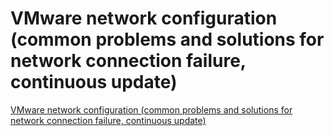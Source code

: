 # VMware network configuration (common problems and solutions for network connection failure, continuous update)
[VMware network configuration (common problems and solutions for network connection failure, continuous update)](https://aiwithcloud.com/2022/09/16/vmware_network_configuration_common_problems_and_solutions_for_network_connection_failure_continuous_update/)
